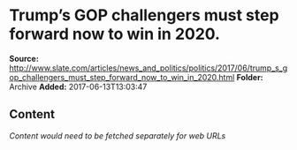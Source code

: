 # Trump’s GOP challengers must step forward now to win in 2020.

**Source:** http://www.slate.com/articles/news_and_politics/politics/2017/06/trump_s_gop_challengers_must_step_forward_now_to_win_in_2020.html
**Folder:** Archive
**Added:** 2017-06-13T13:03:47




## Content
*Content would need to be fetched separately for web URLs*
